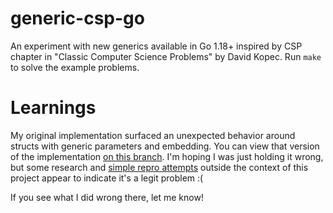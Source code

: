 # generic-csp-go
An experiment with new generics available in Go 1.18+ inspired by CSP chapter in "Classic Computer Science Problems" by David Kopec. Run `make` to solve the example problems.

# Learnings
My original implementation surfaced an unexpected behavior around structs with generic parameters and embedding. You can view that version of the implementation [on this branch](https://github.com/elireisman/generic-csp-go/tree/embedded_generic_struct_implementation). I'm hoping I was just holding it wrong, but some research and [simple repro attempts](https://gotipplay.golang.org/p/M8vnSG9KYC0) outside the context of this project appear to indicate it's a legit problem :(

If you see what I did wrong there, let me know!
